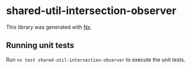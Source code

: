 # shared-util-intersection-observer

This library was generated with [Nx](https://nx.dev).

## Running unit tests

Run `nx test shared-util-intersection-observer` to execute the unit tests.

